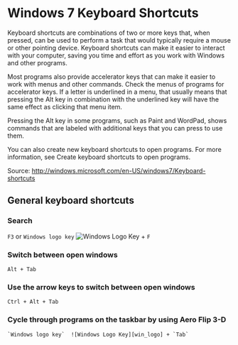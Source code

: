 # Windows 7 Keyboard Shortcuts

Keyboard shortcuts are combinations of two or more keys that, when pressed, can be used to perform a task that would typically require a mouse or other pointing device. Keyboard shortcuts can make it easier to interact with your computer, saving you time and effort as you work with Windows and other programs.

Most programs also provide accelerator keys that can make it easier to work with menus and other commands. Check the menus of programs for accelerator keys. If a letter is underlined in a menu, that usually means that pressing the Alt key in combination with the underlined key will have the same effect as clicking that menu item.

Pressing the Alt key in some programs, such as Paint and WordPad, shows commands that are labeled with additional keys that you can press to use them.

You can also create new keyboard shortcuts to open programs. For more information, see Create keyboard shortcuts to open programs.

Source: http://windows.microsoft.com/en-US/windows7/Keyboard-shortcuts

## General keyboard shortcuts

### Search

`F3` or `Windows logo key`  ![Windows Logo Key][win_logo] + `F`

### Switch between open windows
`Alt + Tab`

### Use the arrow keys to switch between open windows
`Ctrl + Alt + Tab`

### Cycle through programs on the taskbar by using Aero Flip 3-D
    `Windows logo key`  ![Windows Logo Key][win_logo] + `Tab`



[win_logo]: http://res2.windows.microsoft.com/resbox/en/Windows%207/main/0d8a4985-b5e2-41a6-a1b6-e4bafb517937_92.png
